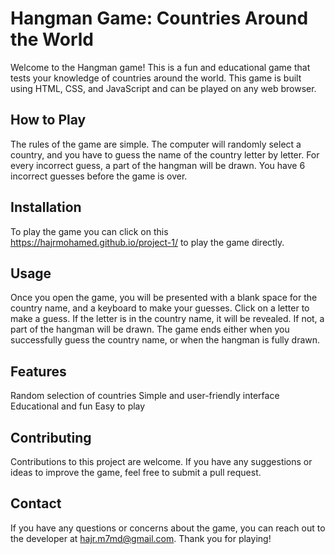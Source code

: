 # Hangman Game: Countries Around the World
Welcome to the Hangman game! This is a fun and educational game that tests your knowledge of countries around the world. This game is built using HTML, CSS, and JavaScript and can be played on any web browser.

## How to Play
The rules of the game are simple. The computer will randomly select a country, and you have to guess the name of the country letter by letter. For every incorrect guess, a part of the hangman will be drawn. You have 6 incorrect guesses before the game is over.


## Installation
To play the game you can click on this https://hajrmohamed.github.io/project-1/ to play the game directly.

## Usage
Once you open the game, you will be presented with a blank space for the country name, and a keyboard to make your guesses. Click on a letter to make a guess. If the letter is in the country name, it will be revealed. If not, a part of the hangman will be drawn.
The game ends either when you successfully guess the country name, or when the hangman is fully drawn.

## Features
Random selection of countries
Simple and user-friendly interface
Educational and fun
Easy to play

## Contributing
Contributions to this project are welcome. If you have any suggestions or ideas to improve the game, feel free to submit a pull request.


## Contact
If you have any questions or concerns about the game, you can reach out to the developer at hajr.m7md@gmail.com.
Thank you for playing!
